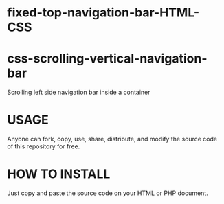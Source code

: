 # fixed-top-navigation-bar-HTML-CSS

# css-scrolling-vertical-navigation-bar
Scrolling left side navigation bar inside a container

# USAGE
Anyone can fork, copy, use, share, distribute, and modify the source code of this repository for free.

# HOW TO INSTALL
Just copy and paste the source code on your HTML or PHP document.
